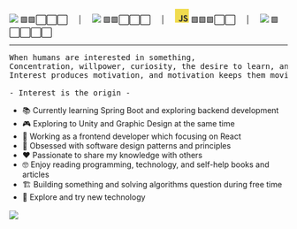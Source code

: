 <code><img width="25" src="https://img.icons8.com/color/2x/c-sharp-logo.png" /></code>
🟩🟩⬜⬜⬜ &nbsp;&nbsp;&nbsp;&nbsp;|&nbsp;&nbsp;&nbsp;&nbsp;
<code><img width="25" src="https://img.icons8.com/color/2x/java-coffee-cup-logo.png" /></code>
🟩🟩⬜⬜⬜ &nbsp;&nbsp;&nbsp;&nbsp;|&nbsp;&nbsp;&nbsp;&nbsp;
<code><img width="25" src="https://raw.githubusercontent.com/github/explore/80688e429a7d4ef2fca1e82350fe8e3517d3494d/topics/javascript/javascript.png" /></code>
🟩🟩🟩⬜⬜ &nbsp;&nbsp;&nbsp;&nbsp;|&nbsp;&nbsp;&nbsp;&nbsp; <code><img width="25" src="https://img.icons8.com/color/2x/golang.png" /></code>
🟩⬜⬜⬜⬜
<hr/>

<pre>
When humans are interested in something,
Concentration, willpower, curiosity, the desire to learn, and exploring make everything become possible.
Interest produces motivation, and motivation keeps them moving.

- Interest is the origin -
</pre>

<ul>
 <li> 📚 Currently learning Spring Boot and exploring backend development</li>
 <li> 🎮 Exploring to Unity and Graphic Design at the same time</li>
 <li> 💼 Working as a frontend developer which focusing on React</li>
 <li> 🤪 Obsessed with software design patterns and principles</li>
 <li> ❤️ Passionate to share my knowledge with others</li>
 <li> 🤓 Enjoy reading programming, technology, and self-help books and articles</li>
 <li> 🏗️ Building something and solving algorithms question during free time</li>
 <li> 🔎 Explore and try new technology</li>
</ul>
<img align="center" src="https://github-readme-stats.vercel.app/api?username=weehong&show_icons=true&title_color=fff&icon_color=79ff97&text_color=9f9f9f&bg_color=151515" />
  
<!--
**WeeHong/WeeHong** is a ✨ _special_ ✨ repository because its `README.md` (this file) appears on your GitHub profile.


- 📚 Currently learning Spring Boot and exploring backend development
- 🎮 Exploring to Unity and Graphic Design at the same time
- 💼 Working as a frontend developer which focusing on React
- 🤪 Obsessed with software design patterns and principles
- ❤️ Passionate to share my knowledge with others
- 🤓 Enjoy reading programming, technology, and self-help books and articles
- 🏗️ Building something and solving algorithms question during free time
- 🔎 Explore and try new technology

<br/>

<img align="center" src="https://github-readme-stats.vercel.app/api?username=weehong&show_icons=true&title_color=fff&icon_color=79ff97&text_color=9f9f9f&bg_color=151515" />


Here are some ideas to get you started:

- 🔭 I’m currently working on ...
- 🌱 I’m currently learning ...
- 👯 I’m looking to collaborate on ...
- 🤔 I’m looking for help with ...
- 💬 Ask me about ...
- 📫 How to reach me: ...
- 😄 Pronouns: ...
- ⚡ Fun fact: ...
-->

